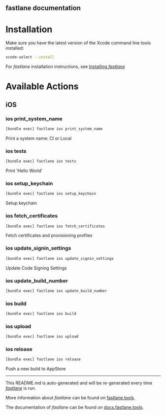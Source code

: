 fastlane documentation
----

# Installation

Make sure you have the latest version of the Xcode command line tools installed:

```sh
xcode-select --install
```

For _fastlane_ installation instructions, see [Installing _fastlane_](https://docs.fastlane.tools/#installing-fastlane)

# Available Actions

## iOS

### ios print_system_name

```sh
[bundle exec] fastlane ios print_system_name
```

Print a system name: CI or Local

### ios tests

```sh
[bundle exec] fastlane ios tests
```

Print 'Hello World'

### ios setup_keychain

```sh
[bundle exec] fastlane ios setup_keychain
```

Setup keychain

### ios fetch_certificates

```sh
[bundle exec] fastlane ios fetch_certificates
```

Fetch certificates and provisioning profiles

### ios update_signin_settings

```sh
[bundle exec] fastlane ios update_signin_settings
```

Update Code Signing Settings

### ios update_build_number

```sh
[bundle exec] fastlane ios update_build_number
```



### ios build

```sh
[bundle exec] fastlane ios build
```



### ios upload

```sh
[bundle exec] fastlane ios upload
```



### ios reloase

```sh
[bundle exec] fastlane ios reloase
```

Push a new build to AppStore

----

This README.md is auto-generated and will be re-generated every time [_fastlane_](https://fastlane.tools) is run.

More information about _fastlane_ can be found on [fastlane.tools](https://fastlane.tools).

The documentation of _fastlane_ can be found on [docs.fastlane.tools](https://docs.fastlane.tools).

